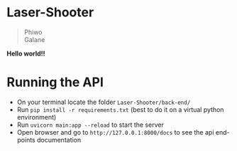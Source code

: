 # Laser-Shooter
>Phiwo   
>Galane   

**Hello world!!**

# Running the API 
- On your terminal locate the folder `Laser-Shooter/back-end/`
- Run `pip install -r requirements.txt` (best to do it on a virtual python environment)
- Run `uvicorn main:app --reload` to start the server
- Open browser and go to `http://127.0.0.1:8000/docs` to see the api end-points documentation